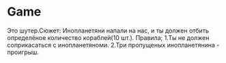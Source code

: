 # Game
Это шутер.Сюжет:
Инопланетяни напали на нас, и ты должен отбить определёное количество кораблей(10 шт.).
Правила;
1.Ты не должен соприкасаться с инопланетяноми.
2.Три пропущеных инопланетянина - проигрыш.
